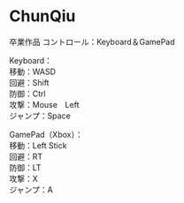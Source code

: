 # ChunQiu
卒業作品
コントロール：Keyboard＆GamePad

Keyboard：  
移動：WASD  
回避：Shift  
防御：Ctrl  
攻撃：Mouse　Left  
ジャンプ：Space  
  
GamePad（Xbox）：  
移動：Left Stick  
回避：RT  
防御：LT  
攻撃：X  
ジャンプ：A  
